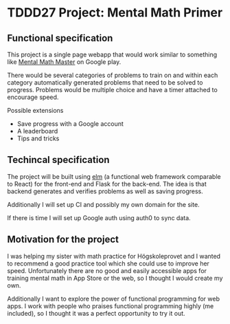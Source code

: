 # TDDD27 Project: Mental Math Primer

## Functional specification

This project is a single page webapp that would work similar to something like
[Mental Math Master](https://play.google.com/store/apps/details?id=com.fivedaysweekend.math&gl=US)
on Google play.

There would be several categories of problems to train on and within each
category automatically generated problems that need to be solved to progress.
Problems would be multiple choice and have a timer attached to encourage speed.

Possible extensions

- Save progress with a Google account
- A leaderboard
- Tips and tricks

## Techincal specification

The project will be built using [elm](https://elm-lang.org) (a functional web
framework comparable to React) for the front-end and Flask for the back-end.
The idea is that backend generates and verifies problems as well as saving
progress.

Additionally I will set up CI and possibly my own domain for the site.

If there is time I will set up Google auth using auth0 to sync data.

## Motivation for the project

I was helping my sister with math practice for Högskoleprovet and I wanted to
recommend a good practice tool which she could use to improve her speed.
Unfortunately there are no good and easily accessible apps for training mental
math in App Store or the web, so I thought I would create my own.

Additionally I want to explore the power of functional programming for
web apps. I work with people who praises functional programming highly (me
included), so I thought it was a perfect opportunity to try it out.
